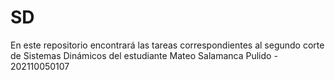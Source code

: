 # SD

En este repositorio encontrará las tareas correspondientes al segundo corte de Sistemas Dinámicos del estudiante Mateo Salamanca Pulido - 202110050107
